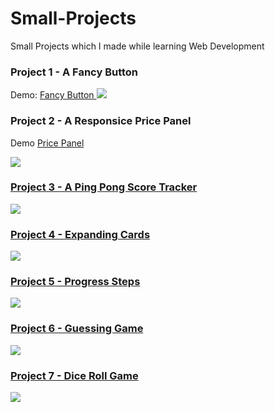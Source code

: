 # Small-Projects

Small Projects which I made while learning Web Development

<h3>Project 1 - A Fancy Button</h3>
Demo: 
<a target="_blank" href="https://harshitbhat.github.io/Small-Projects/1-fancyButton/021.fancyButton.html">
    Fancy Button
</a>
<img src='https://github.com/harshitbhat/Small-Projects/blob/master/screenshots/project1.gif'/>

<h3>Project 2 - A Responsice Price Panel </h3>
<p>Demo
<a href="https://harshitbhat.github.io/Small-Projects/2-pricePanel/026.pricePanel.html">
    Price Panel
</a>
</p>
<img src='https://github.com/harshitbhat/Small-Projects/blob/master/screenshots/project2.jpeg' />

<a href="https://harshitbhat.github.io/Small-Projects/3-scoreKeeper/index.html">
    <h3>Project 3 - A Ping Pong Score Tracker</h3>
</a>
<img src='https://github.com/harshitbhat/Small-Projects/blob/master/screenshots/project3.gif' />

<a href="https://harshitbhat.github.io/Small-Projects/4-expandingCards/index.html">
    <h3>Project 4 - Expanding Cards</h3>
</a>
<img src='https://github.com/harshitbhat/Small-Projects/blob/master/screenshots/project4.gif' />

<a href="https://harshitbhat.github.io/Small-Projects/5-progressSteps/index.html">
    <h3>Project 5 - Progress Steps</h3>
</a>
<img src='https://github.com/harshitbhat/Small-Projects/blob/master/screenshots/project5.gif' />

<a href="https://harshitbhat.github.io/Small-Projects/6-guessTheNumber/index.html">
    <h3>Project 6 - Guessing Game</h3>
</a>
<img src='https://github.com/harshitbhat/Small-Projects/blob/master/screenshots/project6.gif' />

<a href="https://harshitbhat.github.io/Small-Projects/7-diceRollGame/index.html">
    <h3>Project 7 - Dice Roll Game </h3>
</a>
<img src='https://github.com/harshitbhat/Small-Projects/blob/master/screenshots/project7.gif' />
